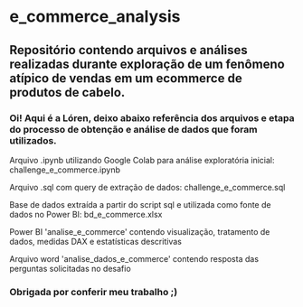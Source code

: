 # e_commerce_analysis
## Repositório contendo arquivos e análises realizadas durante exploração de um fenômeno atípico de vendas em um ecommerce de produtos de cabelo.

### Oi! Aqui é a Lóren, deixo abaixo referência dos arquivos e etapa do processo de obtenção e análise de dados que foram utilizados.


Arquivo .ipynb utilizando Google Colab para análise exploratória inicial: challenge_e_commerce.ipynb

Arquivo .sql com query de extração de dados: challenge_e_commerce.sql

Base de dados extraída a partir do script sql e utilizada como fonte de dados no Power BI: bd_e_commerce.xlsx

Power BI 'analise_e_commerce' contendo visualização, tratamento de dados, medidas DAX e estatísticas descritivas

Arquivo word 'analise_dados_e_commerce' contendo resposta das perguntas solicitadas no desafio


### Obrigada por conferir meu trabalho ;)
